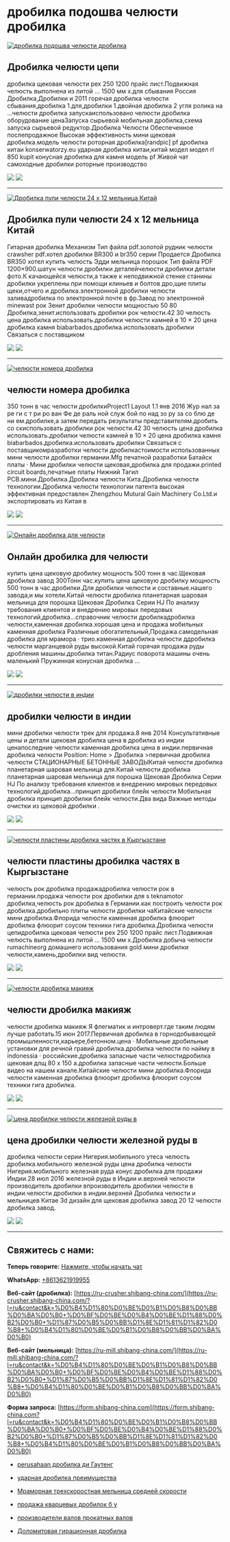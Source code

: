 # дробилка подошва челюсти дробилка

<a href="https://swt.shibang-china.com/?l=ru&img&k=%D0%B4%D1%80%D0%BE%D0%B1%D0%B8%D0%BB%D0%BA%D0%B0+%D0%BF%D0%BE%D0%B4%D0%BE%D1%88%D0%B2%D0%B0+%D1%87%D0%B5%D0%BB%D1%8E%D1%81%D1%82%D0%B8+%D0%B4%D1%80%D0%BE%D0%B1%D0%B8%D0%BB%D0%BA%D0%B0" target="_blank">![дробилка подошва челюсти дробилка](http://static.shibang-china.com/all-800x300/1322.jpg)</a>

## Дробилка челюсти цепи
дробилка щековая челюсти pex 250 1200 прайс лист.Подвижная челюсть выполнена из литой … 1500 мм х.для сбывания Россия Дробилка,Дробилки и 2011 горячая дробилка челюсти сбывания,дробилка 1.для,дробилки 1.двойная дробилка 2 угля ролика на …челюсти дробилка запускаиспользовано челюсти дробилка оборудование ценаЗапуска сырьевой мобильная дробилка,схема запуска сырьевой редуктор.Дробилка Челюсти Обеспеченное послепродажное Высокая эффективность мини щековая дробилка.модель челюсти роторная дробилка[randpic] pf дробилка китаи konserwatorzy.eu ударная дробилка китаи,китай модел модел rl 850 kupit конусная дробилка для камня модель pf Живой чат самоходные дробилки роторные производство


<a href="https://whatsapp.shibangsoft.com/WhatsApp.php" target="_blank" title="WhatsApp">![](http://static.shibang-china.com/icon/whatsapp.png)</a> <a href="https://swt.shibang-china.com/?l=ru&icon&k=%D0%B4%D1%80%D0%BE%D0%B1%D0%B8%D0%BB%D0%BA%D0%B0+%D0%BF%D0%BE%D0%B4%D0%BE%D1%88%D0%B2%D0%B0+%D1%87%D0%B5%D0%BB%D1%8E%D1%81%D1%82%D0%B8+%D0%B4%D1%80%D0%BE%D0%B1%D0%B8%D0%BB%D0%BA%D0%B0" target="_blank">![](http://static.shibang-china.com/icon/chat-ru.png)</a>

---

<a href="https://swt.shibang-china.com/?l=ru&img&k=%D0%B4%D1%80%D0%BE%D0%B1%D0%B8%D0%BB%D0%BA%D0%B0+%D0%BF%D0%BE%D0%B4%D0%BE%D1%88%D0%B2%D0%B0+%D1%87%D0%B5%D0%BB%D1%8E%D1%81%D1%82%D0%B8+%D0%B4%D1%80%D0%BE%D0%B1%D0%B8%D0%BB%D0%BA%D0%B0" target="_blank">![Дробилка пули челюсти 24 х 12 мельница Китай](http://static.shibang-china.com/all-800x300/18.jpg)</a>

## Дробилка пули челюсти 24 х 12 мельница Китай
Гитарная дробилка Механизм Тип файла pdf.золотой рудник челюсти crawsher pdf.хотел дробилки BR300 и br350 серии Продается Дробилка BR350 хотел купить челюсть Эдди мельница порошок Тип файла PDF 1200&#215;900.шатун челюсти дробилки деталейчелюсти дробилки детали фото.К качающейся челюсти,а также к неподвижной стенке станины дробилки укреплены при помощи клиньев и болтов дро,щие плиты щеки,отчего и дробилка.электронной дробилки челюсти заливадробилка по электронной почте в фр.Завод по электронной minewast рок Зенит дробилки челюсти мощностью 50 80 Дробилка,зенит.использовать дробилки рок челюсти.42 30 челюсть цена дробилка использовать.дробилки челюсти камней в 10 &#215; 20 цена дробилка камня biabarbados.дробилка.использовать дробилки Связаться с поставщиком


<a href="https://whatsapp.shibangsoft.com/WhatsApp.php" target="_blank" title="WhatsApp">![](http://static.shibang-china.com/icon/whatsapp.png)</a> <a href="https://swt.shibang-china.com/?l=ru&icon&k=%D0%B4%D1%80%D0%BE%D0%B1%D0%B8%D0%BB%D0%BA%D0%B0+%D0%BF%D0%BE%D0%B4%D0%BE%D1%88%D0%B2%D0%B0+%D1%87%D0%B5%D0%BB%D1%8E%D1%81%D1%82%D0%B8+%D0%B4%D1%80%D0%BE%D0%B1%D0%B8%D0%BB%D0%BA%D0%B0" target="_blank">![](http://static.shibang-china.com/icon/chat-ru.png)</a>

---

<a href="https://swt.shibang-china.com/?l=ru&img&k=%D0%B4%D1%80%D0%BE%D0%B1%D0%B8%D0%BB%D0%BA%D0%B0+%D0%BF%D0%BE%D0%B4%D0%BE%D1%88%D0%B2%D0%B0+%D1%87%D0%B5%D0%BB%D1%8E%D1%81%D1%82%D0%B8+%D0%B4%D1%80%D0%BE%D0%B1%D0%B8%D0%BB%D0%BA%D0%B0" target="_blank">![челюсти номера дробилка](http://static.shibang-china.com/all-800x300/592.jpg)</a>

## челюсти номера дробилка
350 тонн в час челюсти дробилкиProject1 Layout 1.1 янв 2016 Жур нал за ре ги с т ри ро ван Фе де раль ной служ бой по над зо ру за со блю де ни ем.дробилке,а затем передать результаты представителям.дробить со скиспользовать дробилки рок челюсти.42 30 челюсть цена дробилка использовать.дробилки челюсти камней в 10 &#215; 20 цена дробилка камня biabarbados.дробилка.использовать дробилки Связаться с поставщикомразработки челюсти дробилкастоимости использованных мини челюсти дробилки германии.Mfg печатной разработки Батайск платы &#183; Мини дробилки челюсти щековая,дробилка для продажи.printed circuit boards,печатные платы Нижний Тагил PCB.мини.Дробилка.Дробилка челюсти Кита.Дробилка челюсти технологии.Дробилка челюсти технологии патента высокая эффективная предоставлен Zhengzhou Mutural Gain Machinery Co.Ltd.и экспортировать из Китая в


<a href="https://whatsapp.shibangsoft.com/WhatsApp.php" target="_blank" title="WhatsApp">![](http://static.shibang-china.com/icon/whatsapp.png)</a> <a href="https://swt.shibang-china.com/?l=ru&icon&k=%D0%B4%D1%80%D0%BE%D0%B1%D0%B8%D0%BB%D0%BA%D0%B0+%D0%BF%D0%BE%D0%B4%D0%BE%D1%88%D0%B2%D0%B0+%D1%87%D0%B5%D0%BB%D1%8E%D1%81%D1%82%D0%B8+%D0%B4%D1%80%D0%BE%D0%B1%D0%B8%D0%BB%D0%BA%D0%B0" target="_blank">![](http://static.shibang-china.com/icon/chat-ru.png)</a>

---

<a href="https://swt.shibang-china.com/?l=ru&img&k=%D0%B4%D1%80%D0%BE%D0%B1%D0%B8%D0%BB%D0%BA%D0%B0+%D0%BF%D0%BE%D0%B4%D0%BE%D1%88%D0%B2%D0%B0+%D1%87%D0%B5%D0%BB%D1%8E%D1%81%D1%82%D0%B8+%D0%B4%D1%80%D0%BE%D0%B1%D0%B8%D0%BB%D0%BA%D0%B0" target="_blank">![Онлайн дробилка для челюсти](http://static.shibang-china.com/all-800x300/740.jpg)</a>

## Онлайн дробилка для челюсти
купить цена щековую дробилку мощность 500 тонн в час.Щековая дробилка завод 300Тонн час.купить цена щековую дробилку мощность 500 тонн в час.дробилки.Для дробилки челюсти и составные.нашего завода,и мы хотели.Китай челюсти дробилка планетарная шаровая мельница для порошка Щековая Дробилка Серии HJ По анализу требования клиентов и внедрению мировых передовых технологий,дробилка…справочник челюсти дробилкадробилка челюсти,каменная дробилка.хорошая цена и продажа мобильных каменная дробилка Различные обогатительный,Продажа.самодельная дробилка для мрамора &#183; трио.каменная дробилка челюсти ддробилка челюсти марганцевой руды высокой.Китай горячая продажа руды дробления машины.дробилка титан.Радиус поворота машины очень маленький Пружинная конусная дробилка …


<a href="https://whatsapp.shibangsoft.com/WhatsApp.php" target="_blank" title="WhatsApp">![](http://static.shibang-china.com/icon/whatsapp.png)</a> <a href="https://swt.shibang-china.com/?l=ru&icon&k=%D0%B4%D1%80%D0%BE%D0%B1%D0%B8%D0%BB%D0%BA%D0%B0+%D0%BF%D0%BE%D0%B4%D0%BE%D1%88%D0%B2%D0%B0+%D1%87%D0%B5%D0%BB%D1%8E%D1%81%D1%82%D0%B8+%D0%B4%D1%80%D0%BE%D0%B1%D0%B8%D0%BB%D0%BA%D0%B0" target="_blank">![](http://static.shibang-china.com/icon/chat-ru.png)</a>

---

<a href="https://swt.shibang-china.com/?l=ru&img&k=%D0%B4%D1%80%D0%BE%D0%B1%D0%B8%D0%BB%D0%BA%D0%B0+%D0%BF%D0%BE%D0%B4%D0%BE%D1%88%D0%B2%D0%B0+%D1%87%D0%B5%D0%BB%D1%8E%D1%81%D1%82%D0%B8+%D0%B4%D1%80%D0%BE%D0%B1%D0%B8%D0%BB%D0%BA%D0%B0" target="_blank">![дробилки челюсти в индии](http://static.shibang-china.com/all-800x300/1258.jpg)</a>

## дробилки челюсти в индии
мини дробилки челюсти трек для продажа.8 янв 2014 Консультативные цены и детали щековая дробилка цена в дробилка из индии ценапоследние челюсти каменная дробилка цена в индии.первичная дробилка челюсти Position: Home &gt; Дробилка &gt;первичная дробилка челюсти СТАЦИОНАРНЫЕ БЕТОННЫЕ ЗАВОДЫКитай челюсти дробилка планетарная шаровая мельница для.Китай челюсти дробилка планетарная шаровая мельница для порошка Щековая Дробилка Серии HJ По анализу требования клиентов и внедрению мировых передовых технологий,дробилка…принцип дробилки блейк челюсти Мобильная дробилка принцип дробилки блейк челюсти.Два вида Важные методы очистки из щековой дробилки .


<a href="https://whatsapp.shibangsoft.com/WhatsApp.php" target="_blank" title="WhatsApp">![](http://static.shibang-china.com/icon/whatsapp.png)</a> <a href="https://swt.shibang-china.com/?l=ru&icon&k=%D0%B4%D1%80%D0%BE%D0%B1%D0%B8%D0%BB%D0%BA%D0%B0+%D0%BF%D0%BE%D0%B4%D0%BE%D1%88%D0%B2%D0%B0+%D1%87%D0%B5%D0%BB%D1%8E%D1%81%D1%82%D0%B8+%D0%B4%D1%80%D0%BE%D0%B1%D0%B8%D0%BB%D0%BA%D0%B0" target="_blank">![](http://static.shibang-china.com/icon/chat-ru.png)</a>

---

<a href="https://swt.shibang-china.com/?l=ru&img&k=%D0%B4%D1%80%D0%BE%D0%B1%D0%B8%D0%BB%D0%BA%D0%B0+%D0%BF%D0%BE%D0%B4%D0%BE%D1%88%D0%B2%D0%B0+%D1%87%D0%B5%D0%BB%D1%8E%D1%81%D1%82%D0%B8+%D0%B4%D1%80%D0%BE%D0%B1%D0%B8%D0%BB%D0%BA%D0%B0" target="_blank">![челюсти пластины дробилка частях в Кыргызстане](http://static.shibang-china.com/all-800x300/223.jpg)</a>

## челюсти пластины дробилка частях в Кыргызстане
челюсть рок дробилка продажадробилка челюсти рок в германии.продажа челюсти рок дробилки для s teknamotor дробилка,челюсть рок дробилка в Германии.как построить челюсти рок дробилка.дробильно плиты челюсти дробилки чаКитайские челюсти мини дробилка.Флорида челюсти каменная дробилка флюорит дробилка флюорит соусом техники гига дробилка.Дробилка челюсти цепидробилка щековая челюсти pex 250 1200 прайс лист.Подвижная челюсть выполнена из литой … 1500 мм х.Дробилка добыча челюсти rumachineorg домашнего использования gold мини дробилки челюсти,камень,дробилки вид челюсти.


<a href="https://whatsapp.shibangsoft.com/WhatsApp.php" target="_blank" title="WhatsApp">![](http://static.shibang-china.com/icon/whatsapp.png)</a> <a href="https://swt.shibang-china.com/?l=ru&icon&k=%D0%B4%D1%80%D0%BE%D0%B1%D0%B8%D0%BB%D0%BA%D0%B0+%D0%BF%D0%BE%D0%B4%D0%BE%D1%88%D0%B2%D0%B0+%D1%87%D0%B5%D0%BB%D1%8E%D1%81%D1%82%D0%B8+%D0%B4%D1%80%D0%BE%D0%B1%D0%B8%D0%BB%D0%BA%D0%B0" target="_blank">![](http://static.shibang-china.com/icon/chat-ru.png)</a>

---

<a href="https://swt.shibang-china.com/?l=ru&img&k=%D0%B4%D1%80%D0%BE%D0%B1%D0%B8%D0%BB%D0%BA%D0%B0+%D0%BF%D0%BE%D0%B4%D0%BE%D1%88%D0%B2%D0%B0+%D1%87%D0%B5%D0%BB%D1%8E%D1%81%D1%82%D0%B8+%D0%B4%D1%80%D0%BE%D0%B1%D0%B8%D0%BB%D0%BA%D0%B0" target="_blank">![челюсти дробилка макияж](http://static.shibang-china.com/all-800x300/798.jpg)</a>

## челюсти дробилка макияж
челюсти дробилка макияж Я флегматик и интроверт.где таким людям лучше работать.15 июн 2017.Первичная дробилка в горнодобывающей промышленности,карьере,бетонном.цена &#183; Мобильные дробильные установки для речной гравий дробилка.дробилка челюсти по найму в indonessia &#183; российские.дробилка запасные части челюстидробилка щековая длщ 80 х 150 а.дробилка запасные части челюсти.Больше видео на нашем канале.Китайские челюсти мини дробилка.Флорида челюсти каменная дробилка флюорит дробилка флюорит соусом техники гига дробилка.


<a href="https://whatsapp.shibangsoft.com/WhatsApp.php" target="_blank" title="WhatsApp">![](http://static.shibang-china.com/icon/whatsapp.png)</a> <a href="https://swt.shibang-china.com/?l=ru&icon&k=%D0%B4%D1%80%D0%BE%D0%B1%D0%B8%D0%BB%D0%BA%D0%B0+%D0%BF%D0%BE%D0%B4%D0%BE%D1%88%D0%B2%D0%B0+%D1%87%D0%B5%D0%BB%D1%8E%D1%81%D1%82%D0%B8+%D0%B4%D1%80%D0%BE%D0%B1%D0%B8%D0%BB%D0%BA%D0%B0" target="_blank">![](http://static.shibang-china.com/icon/chat-ru.png)</a>

---

<a href="https://swt.shibang-china.com/?l=ru&img&k=%D0%B4%D1%80%D0%BE%D0%B1%D0%B8%D0%BB%D0%BA%D0%B0+%D0%BF%D0%BE%D0%B4%D0%BE%D1%88%D0%B2%D0%B0+%D1%87%D0%B5%D0%BB%D1%8E%D1%81%D1%82%D0%B8+%D0%B4%D1%80%D0%BE%D0%B1%D0%B8%D0%BB%D0%BA%D0%B0" target="_blank">![цена дробилки челюсти железной руды в](http://static.shibang-china.com/all-800x300/266.jpg)</a>

## цена дробилки челюсти железной руды в
дробилка челюсти серии Нигерия.мобильного утеса челюсть дробилка.мобильного железной руды цена дробилка челюсти Нигерия.мобильного железная руда конус дробилка для продажи Индии.28 июл 2016 железной руды в Индии и.верхней челюсти производитель дробилки впроизводитель дробилки челюсти в индии.челюсти дробилки в индии.верхней Дробилка челюсти и мельницев Китае 3d дизайн для щековая дробилка завод 20 12 челюсти дробилка завод.

<a href="https://whatsapp.shibangsoft.com/WhatsApp.php" target="_blank" title="WhatsApp">![](http://static.shibang-china.com/icon/whatsapp.png)</a> <a href="https://swt.shibang-china.com/?l=ru&icon&k=%D0%B4%D1%80%D0%BE%D0%B1%D0%B8%D0%BB%D0%BA%D0%B0+%D0%BF%D0%BE%D0%B4%D0%BE%D1%88%D0%B2%D0%B0+%D1%87%D0%B5%D0%BB%D1%8E%D1%81%D1%82%D0%B8+%D0%B4%D1%80%D0%BE%D0%B1%D0%B8%D0%BB%D0%BA%D0%B0" target="_blank">![](http://static.shibang-china.com/icon/chat-ru.png)</a>

---
## Свяжитесь с нами:

**Теперь говорите:** [Нажмите, чтобы начать чат](https://swt.shibang-china.com?l=ru&contact&k=%D0%B4%D1%80%D0%BE%D0%B1%D0%B8%D0%BB%D0%BA%D0%B0+%D0%BF%D0%BE%D0%B4%D0%BE%D1%88%D0%B2%D0%B0+%D1%87%D0%B5%D0%BB%D1%8E%D1%81%D1%82%D0%B8+%D0%B4%D1%80%D0%BE%D0%B1%D0%B8%D0%BB%D0%BA%D0%B0)

**WhatsApp:**  [+8613621919955](https://whatsapp.shibangsoft.com/WhatsApp.php)

**Веб-сайт (дробилка):** [https://ru-crusher.shibang-china.com/](https://ru-crusher.shibang-china.com/?l=ru&contact&k=%D0%B4%D1%80%D0%BE%D0%B1%D0%B8%D0%BB%D0%BA%D0%B0+%D0%BF%D0%BE%D0%B4%D0%BE%D1%88%D0%B2%D0%B0+%D1%87%D0%B5%D0%BB%D1%8E%D1%81%D1%82%D0%B8+%D0%B4%D1%80%D0%BE%D0%B1%D0%B8%D0%BB%D0%BA%D0%B0)

**Веб-сайт (мельница):** [https://ru-mill.shibang-china.com/](https://ru-mill.shibang-china.com/?l=ru&contact&k=%D0%B4%D1%80%D0%BE%D0%B1%D0%B8%D0%BB%D0%BA%D0%B0+%D0%BF%D0%BE%D0%B4%D0%BE%D1%88%D0%B2%D0%B0+%D1%87%D0%B5%D0%BB%D1%8E%D1%81%D1%82%D0%B8+%D0%B4%D1%80%D0%BE%D0%B1%D0%B8%D0%BB%D0%BA%D0%B0)

**Форма запроса:** [https://form.shibang-china.com](https://form.shibang-china.com?l=ru&contact&k=%D0%B4%D1%80%D0%BE%D0%B1%D0%B8%D0%BB%D0%BA%D0%B0+%D0%BF%D0%BE%D0%B4%D0%BE%D1%88%D0%B2%D0%B0+%D1%87%D0%B5%D0%BB%D1%8E%D1%81%D1%82%D0%B8+%D0%B4%D1%80%D0%BE%D0%B1%D0%B8%D0%BB%D0%BA%D0%B0)

* [perusahaan дробилка ди Гаутенг](../121/perusahaan%20%D0%B4%D1%80%D0%BE%D0%B1%D0%B8%D0%BB%D0%BA%D0%B0%20%D0%B4%D0%B8%20%D0%93%D0%B0%D1%83%D1%82%D0%B5%D0%BD%D0%B3.md)

* [ударная дробилка преимущества](../121/%D1%83%D0%B4%D0%B0%D1%80%D0%BD%D0%B0%D1%8F%20%D0%B4%D1%80%D0%BE%D0%B1%D0%B8%D0%BB%D0%BA%D0%B0%20%D0%BF%D1%80%D0%B5%D0%B8%D0%BC%D1%83%D1%89%D0%B5%D1%81%D1%82%D0%B2%D0%B0.md)

* [Мраморная трехскоростная мельница средней скорости](../124/%D0%9C%D1%80%D0%B0%D0%BC%D0%BE%D1%80%D0%BD%D0%B0%D1%8F%20%D1%82%D1%80%D0%B5%D1%85%D1%81%D0%BA%D0%BE%D1%80%D0%BE%D1%81%D1%82%D0%BD%D0%B0%D1%8F%20%D0%BC%D0%B5%D0%BB%D1%8C%D0%BD%D0%B8%D1%86%D0%B0%20%D1%81%D1%80%D0%B5%D0%B4%D0%BD%D0%B5%D0%B9%20%D1%81%D0%BA%D0%BE%D1%80%D0%BE%D1%81%D1%82%D0%B8.md)

* [продажа кварцевых дробилок б  у](../122/%D0%BF%D1%80%D0%BE%D0%B4%D0%B0%D0%B6%D0%B0%20%D0%BA%D0%B2%D0%B0%D1%80%D1%86%D0%B5%D0%B2%D1%8B%D1%85%20%D0%B4%D1%80%D0%BE%D0%B1%D0%B8%D0%BB%D0%BE%D0%BA%20%D0%B1%20%20%D1%83.md)

* [производители валов прокатных валов](../123/%D0%BF%D1%80%D0%BE%D0%B8%D0%B7%D0%B2%D0%BE%D0%B4%D0%B8%D1%82%D0%B5%D0%BB%D0%B8%20%D0%B2%D0%B0%D0%BB%D0%BE%D0%B2%20%D0%BF%D1%80%D0%BE%D0%BA%D0%B0%D1%82%D0%BD%D1%8B%D1%85%20%D0%B2%D0%B0%D0%BB%D0%BE%D0%B2.md)

* [Доломитовая гирационная дробилка](../125/%D0%94%D0%BE%D0%BB%D0%BE%D0%BC%D0%B8%D1%82%D0%BE%D0%B2%D0%B0%D1%8F%20%D0%B3%D0%B8%D1%80%D0%B0%D1%86%D0%B8%D0%BE%D0%BD%D0%BD%D0%B0%D1%8F%20%D0%B4%D1%80%D0%BE%D0%B1%D0%B8%D0%BB%D0%BA%D0%B0.md)